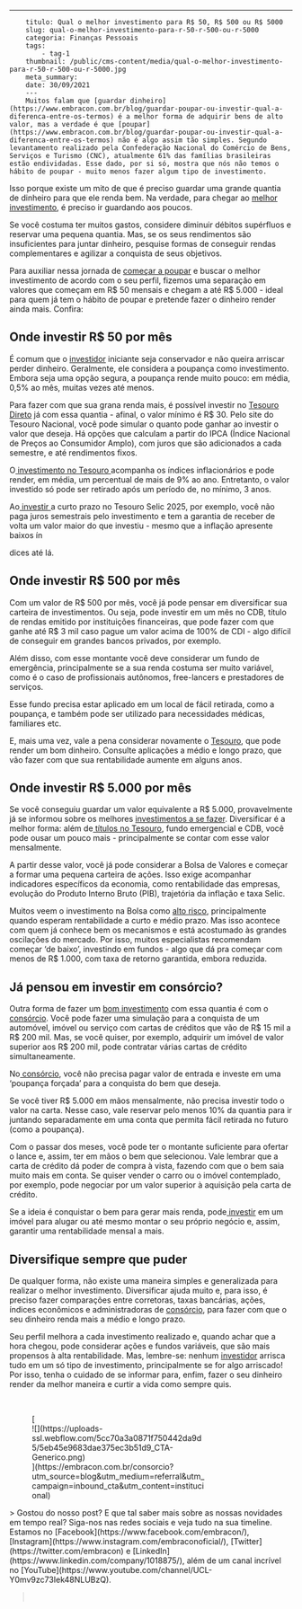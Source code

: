 ---
        titulo: Qual o melhor investimento para R$ 50, R$ 500 ou R$ 5000
        slug: qual-o-melhor-investimento-para-r-50-r-500-ou-r-5000
        categoria: Finanças Pessoais
        tags:
            - tag-1
        thumbnail: /public/cms-content/media/qual-o-melhor-investimento-para-r-50-r-500-ou-r-5000.jpg
        meta_summary: 
        date: 30/09/2021
        ---
        Muitos falam que [guardar dinheiro](https://www.embracon.com.br/blog/guardar-poupar-ou-investir-qual-a-diferenca-entre-os-termos) é a melhor forma de adquirir bens de alto valor, mas a verdade é que [poupar](https://www.embracon.com.br/blog/guardar-poupar-ou-investir-qual-a-diferenca-entre-os-termos) não é algo assim tão simples. Segundo levantamento realizado pela Confederação Nacional do Comércio de Bens, Serviços e Turismo (CNC), atualmente 61% das famílias brasileiras estão endividadas. Esse dado, por si só, mostra que nós não temos o hábito de poupar - muito menos fazer algum tipo de investimento.

Isso porque existe um mito de que é preciso guardar uma grande quantia de dinheiro para que ele renda bem. Na verdade, para chegar ao [melhor investimento](http://embracon.com.br/blog/8-motivos-que-comprovam-que-consorcio-e-investimento), é preciso ir guardando aos poucos.

Se você costuma ter muitos gastos, considere diminuir débitos supérfluos e reservar uma pequena quantia. Mas, se os seus rendimentos são insuficientes para juntar dinheiro, pesquise formas de conseguir rendas complementares e agilizar a conquista de seus objetivos.

Para auxiliar nessa jornada de [começar a poupar](https://www.embracon.com.br/blog/guardar-poupar-ou-investir-qual-a-diferenca-entre-os-termos) e buscar o melhor investimento de acordo com o seu perfil, fizemos uma separação em valores que começam em R$ 50 mensais e chegam a até R$ 5.000 - ideal para quem já tem o hábito de poupar e pretende fazer o dinheiro render ainda mais. Confira:

  
Onde investir R$ 50 por mês
------------------------------

É comum que o [investidor](https://www.embracon.com.br/blog/perfil-de-investidor-conheca-os-tipos-e-saiba-qual-e-o-seu) iniciante seja conservador e não queira arriscar perder dinheiro. Geralmente, ele considera a poupança como investimento. Embora seja uma opção segura, a poupança rende muito pouco: em média, 0,5% ao mês, muitas vezes até menos.

Para fazer com que sua grana renda mais, é possível investir no [Tesouro Direto](https://www.embracon.com.br/blog/tesouro-direto-guia-rapido-com-tudo-o-que-voce-precisa-saber) já com essa quantia - afinal, o valor mínimo é R$ 30. Pelo site do Tesouro Nacional, você pode simular o quanto pode ganhar ao investir o valor que deseja. Há opções que calculam a partir do IPCA (Índice Nacional de Preços ao Consumidor Amplo), com juros que são adicionados a cada semestre, e até rendimentos fixos.

O[ investimento no Tesouro ](https://www.embracon.com.br/blog/tesouro-direto-guia-rapido-com-tudo-o-que-voce-precisa-saber)acompanha os índices inflacionários e pode render, em média, um percentual de mais de 9% ao ano. Entretanto, o valor investido só pode ser retirado após um período de, no mínimo, 3 anos.

Ao[ investir ](https://www.embracon.com.br/blog/guardar-poupar-ou-investir-qual-a-diferenca-entre-os-termos)a curto prazo no Tesouro Selic 2025, por exemplo, você não paga juros semestrais pelo investimento e tem a garantia de receber de volta um valor maior do que investiu - mesmo que a inflação apresente baixos ín

dices até lá.

  
Onde investir R$ 500 por mês
-------------------------------

Com um valor de R$ 500 por mês, você já pode pensar em diversificar sua carteira de investimentos. Ou seja, pode investir em um mês no CDB, título de rendas emitido por instituições financeiras, que pode fazer com que ganhe até R$ 3 mil caso pague um valor acima de 100% de CDI - algo difícil de conseguir em grandes bancos privados, por exemplo.

Além disso, com esse montante você deve considerar um fundo de emergência, principalmente se a sua renda costuma ser muito variável, como é o caso de profissionais autônomos, free-lancers e prestadores de serviços.

Esse fundo precisa estar aplicado em um local de fácil retirada, como a poupança, e também pode ser utilizado para necessidades médicas, familiares etc.

E, mais uma vez, vale a pena considerar novamente o [Tesouro](https://www.embracon.com.br/blog/tesouro-direto-guia-rapido-com-tudo-o-que-voce-precisa-saber), que pode render um bom dinheiro. Consulte aplicações a médio e longo prazo, que vão fazer com que sua rentabilidade aumente em alguns anos.

Onde investir R$ 5.000 por mês
------------------------------

Se você conseguiu guardar um valor equivalente a R$ 5.000, provavelmente já se informou sobre os melhores [investimentos a se fazer](https://www.embracon.com.br/blog/investimentos-alto-risco-vale-a-pena). Diversificar é a melhor forma: além de<a href=""> títulos no Tesouro</a>, fundo emergencial e CDB, você pode ousar um pouco mais - principalmente se contar com esse valor mensalmente.

A partir desse valor, você já pode considerar a Bolsa de Valores e começar a formar uma pequena carteira de ações. Isso exige acompanhar indicadores específicos da economia, como rentabilidade das empresas, evolução do Produto Interno Bruto (PIB), trajetória da inflação e taxa Selic.

Muitos veem o investimento na Bolsa como [alto risco](https://www.embracon.com.br/blog/investimentos-alto-risco-vale-a-pena), principalmente quando esperam rentabilidade a curto e médio prazo. Mas isso acontece com quem já conhece bem os mecanismos e está acostumado às grandes oscilações do mercado. Por isso, muitos especialistas recomendam começar ‘de baixo’, investindo em fundos - algo que dá pra começar com menos de R$ 1.000, com taxa de retorno garantida, embora reduzida.

Já pensou em investir em consórcio?
-----------------------------------

Outra forma de fazer um [bom investimento](http://embracon.com.br/blog/8-motivos-que-comprovam-que-consorcio-e-investimento) com essa quantia é com o [consórcio](https://www.embracon.com.br/consorcio). Você pode fazer uma simulação para a conquista de um automóvel, imóvel ou serviço com cartas de créditos que vão de R$ 15 mil a R$ 200 mil. Mas, se você quiser, por exemplo, adquirir um imóvel de valor superior aos R$ 200 mil, pode contratar várias cartas de crédito simultaneamente.

No[ consórcio](https://www.embracon.com.br/consorcio), você não precisa pagar valor de entrada e investe em uma ‘poupança forçada’ para a conquista do bem que deseja.

Se você tiver R$ 5.000 em mãos mensalmente, não precisa investir todo o valor na carta. Nesse caso, vale reservar pelo menos 10% da quantia para ir juntando separadamente em uma conta que permita fácil retirada no futuro (como a poupança).

Com o passar dos meses, você pode ter o montante suficiente para ofertar o lance e, assim, ter em mãos o bem que selecionou. Vale lembrar que a carta de crédito dá poder de compra à vista, fazendo com que o bem saia muito mais em conta. Se quiser vender o carro ou o imóvel contemplado, por exemplo, pode negociar por um valor superior à aquisição pela carta de crédito.

Se a ideia é conquistar o bem para gerar mais renda, pode[ investir](https://www.embracon.com.br/blog/guardar-poupar-ou-investir-qual-a-diferenca-entre-os-termos) em um imóvel para alugar ou até mesmo montar o seu próprio negócio e, assim, garantir uma rentabilidade mensal a mais.

Diversifique sempre que puder
-----------------------------

De qualquer forma, não existe uma maneira simples e generalizada para realizar o melhor investimento. Diversificar ajuda muito e, para isso, é preciso fazer comparações entre corretoras, taxas bancárias, ações, índices econômicos e administradoras de [consórcio](https://www.embracon.com.br/consorcio), para fazer com que o seu dinheiro renda mais a médio e longo prazo.

Seu perfil melhora a cada investimento realizado e, quando achar que a hora chegou, pode considerar ações e fundos variáveis, que são mais propensos à alta rentabilidade. Mas, lembre-se: nenhum [investidor](https://www.embracon.com.br/blog/perfil-de-investidor-conheca-os-tipos-e-saiba-qual-e-o-seu) arrisca tudo em um só tipo de investimento, principalmente se for algo arriscado! Por isso, tenha o cuidado de se informar para, enfim, fazer o seu dinheiro render da melhor maneira e curtir a vida como sempre quis.

‍

<figure class="w-richtext-figure-type-image w-richtext-align-center" style="max-width:310px">[<div>![](https://uploads-ssl.webflow.com/5cc70a3a0871f750442da9d5/5eb45e9683dae375ec3b51d9_CTA-Generico.png)</div>](https://embracon.com.br/consorcio?utm_source=blog&utm_medium=referral&utm_campaign=inbound_cta&utm_content=institucional)</figure>> Gostou do nosso post? E que tal saber mais sobre as nossas novidades em tempo real? Siga-nos nas redes sociais e veja tudo na sua timeline. Estamos no [Facebook](https://www.facebook.com/embracon/), [Instagram](https://www.instagram.com/embraconoficial/), [Twitter](https://twitter.com/embracon) e [LinkedIn](https://www.linkedin.com/company/1018875/), além de um canal incrível no [YouTube](https://www.youtube.com/channel/UCL-Y0mv9zc73Iek48NLUBzQ).

> ‍
        